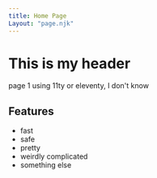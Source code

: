 ```yaml
---
title: Home Page
Layout: "page.njk"
---
```


# This is my header

page 1 using 11ty or eleventy, I don't know

## Features

- fast
- safe
- pretty
- weirdly complicated
- something else
